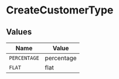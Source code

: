 # CreateCustomerType


## Values

| Name         | Value        |
| ------------ | ------------ |
| `PERCENTAGE` | percentage   |
| `FLAT`       | flat         |
